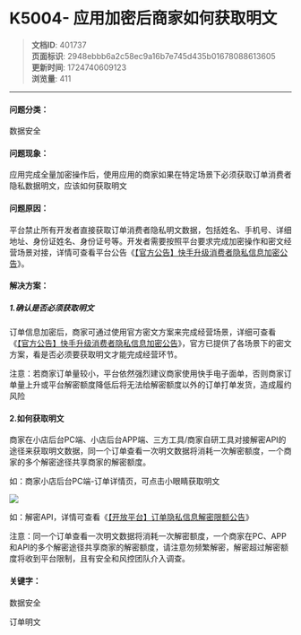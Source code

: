# K5004- 应用加密后商家如何获取明文

> **文档ID**: 401737  
> **页面标识**: 2948ebbb6a2c58ec9a16b7e745d435b01678088613605  
> **更新时间**: 1724740609123  
> **浏览量**: 411

---

#### 问题分类：

数据安全

#### 问题现象：

应用完成全量加密操作后，使用应用的商家如果在特定场景下必须获取订单消费者隐私数据明文，应该如何获取明文

#### 问题原因：

平台禁止所有开发者直接获取订单消费者隐私明文数据，包括姓名、手机号、详细地址、身份证姓名、身份证号等。开发者需要按照平台要求完成加密操作和密文经营场景对接，详情可查看平台公告《[【官方公告】快手升级消费者隐私信息加密公告](https://edu.kwaixiaodian.com/bbs/web/article?id=16556&layoutType=4)》。

#### 解决方案：

##### 1.确认是否必须获取明文

订单信息加密后，商家可通过使用官方密文方案来完成经营场景，详细可查看《[【官方公告】快手升级消费者隐私信息加密公告](https://edu.kwaixiaodian.com/bbs/web/article?id=16556&layoutType=4)》，官方已提供了各场景下的密文方案，看是否必须要获取明文才能完成经营环节。

注意：若商家订单量较小，平台依然强烈建议商家使用快手电子面单，否则商家订单量上升或平台解密额度降低后将无法给解密额度以外的订单打单发货，造成履约风险

#### 2.如何获取明文

商家在小店后台PC端、小店后台APP端、三方工具/商家自研工具对接解密API的途径来获取明文数据，同一个订单查看一次明文数据将消耗一次解密额度，一个商家的多个解密途径共享商家的解密额度。

如：商家小店后台PC端-订单详情页，可点击小眼睛获取明文

![](https://p4-ec.ecukwai.com/kos/nlav10684/gravity-open-editor/gravity-open-editor-1678089693903.png)

如：解密API，详情可查看《[【开放平台】订单隐私信息解密限额公告](https://open.kwaixiaodian.com/zone/new/announcement/detail?cateId=all&pageSign=3122a315e882fda3a457427385c8b8911667204126788)》

注意：同一个订单查看一次明文数据将消耗一次解密额度，一个商家在PC、APP和API的多个解密途径共享商家的解密额度，请注意勿频繁解密，解密超过解密额度将收到平台限制，且有安全和风控团队介入调查。

#### 关键字：

数据安全

订单明文
